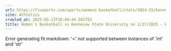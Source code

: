 ```yaml
---
url: https://fiusports.com/sports/womens-basketball/stats/2024-25/kennesaw-state-university/boxscore/12644
site: Athletics
crawled_at: 2025-05-13T10:04:44.582783
title: Women's Basketball vs Kennesaw State University on 2/27/2025 - Box Score - FIU Athletics
---
```


Error generating fit markdown: '<' not supported between instances of 'int' and 'str'